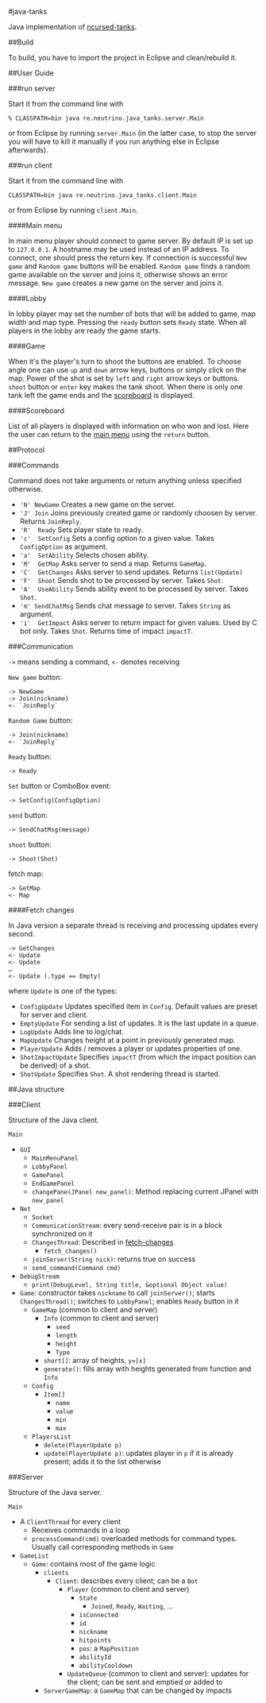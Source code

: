#java-tanks

Java implementation of [ncursed-tanks](https://github.com/AwesomePatrol/ncursed-tanks).


##Build

To build, you have to import the project in Eclipse and clean/rebuild it.

##User Guide

###run server

Start it from the command line with
```
% CLASSPATH=bin java re.neutrino.java_tanks.server.Main
```
or from Eclipse by running `server.Main` (in the latter case, to stop the server you will have to kill it manually if you run anything else in Eclipse afterwards).

###run client

Start it from the command line with
```
CLASSPATH=bin java re.neutrino.java_tanks.client.Main
```
or from Eclipse by running `client.Main`.

####Main menu

In main menu player should connect to game server. By default IP is set up to `127.0.0.1`. A hostname
may be used instead of an IP address. To connect, one should press the return key. If connection is successful
`New game` and `Random game` buttons will be enabled. `Random game` finds a random game available on
the server and joins it, otherwise shows an error message. `New game` creates a new game on the server and
joins it.

####Lobby

In lobby player may set the number of bots that will be added to game, map width and map type. Pressing
the `ready` button sets `Ready` state. When all players in the lobby are ready the game starts.

####Game

When it's the player's turn to shoot the buttons are enabled. To choose angle one can use `up` and
`down` arrow keys, buttons or simply click on the map. Power of the shot is set by `left`
and `right` arrow keys or buttons. `shoot` button or `enter` key makes the tank shoot. When there is
only one tank left the game ends and the [scoreboard](#scoreboard) is displayed.

####Scoreboard

List of all players is displayed with information on who won and lost. Here the user can return to
the [main menu](#main-menu) using the `return` button.


##Protocol

###Commands

Command does not take arguments or return anything unless specified otherwise.

* `'N' NewGame`
    Creates a new game on the server.
* `'J' Join`
    Joins previously created game or randomly choosen by server. Returns `JoinReply`.
* `'R'  Ready`
    Sets player state to ready.
* `'c'  SetConfig`
    Sets a config option to a given value. Takes `ConfigOption` as argument.
* `'a'  SetAbility`
    Selects chosen ability.
* `'M'  GetMap`
    Asks server to send a map. Returns `GameMap`.
* `'C'  GetChanges`
    Asks server to send updates. Returns `list(Update)`
* `'F'  Shoot`
    Sends shot to be processed by server. Takes `Shot`.
* `'A'  UseAbility`
    Sends ability event to be processed by server. Takes `Shot`.
* `'m' SendChatMsg`
    Sends chat message to server. Takes `String` as argument.
* `'i'  GetImpact`
    Asks server to return impact for given values. Used by C bot only. Takes `Shot`. Returns
    time of impact `impactT`.

###Communication

`->` means sending a command, `<-` denotes receiving


`New game` button:

    -> NewGame
    -> Join(nickname)
    <- `JoinReply`

`Random Game` button:

    -> Join(nickname)
    <- `JoinReply`

`Ready` button:

    -> Ready

`Set` button or ComboBox event:

    -> SetConfig(ConfigOption)

`send` button:

    -> SendChatMsg(message)

`shoot` button:

    -> Shoot(Shot)

fetch map:

    -> GetMap
    <- Map


####Fetch changes

In Java version a separate thread is receiving and processing updates every second.

    -> GetChanges
    <- Update
    <- Update
    …
    <- Update (.type == Empty)

where `Update` is one of the types:

* `ConfigUpdate`
    Updates specified item in `Config`. Default values are preset for server and client.
* `EmptyUpdate`
    For sending a list of updates. It is the last update in a queue.
* `LogUpdate`
    Adds line to log/chat.
* `MapUpdate`
    Changes height at a point in previously generated map.
* `PlayerUpdate`
    Adds / removes a player or updates properties of one.
* `ShotImpactUpdate`
    Specifies `impactT` (from which the impact position can be derived) of a shot.
* `ShotUpdate`
    Specifies `Shot`. A shot rendering thread is started.


##Java structure

###Client

Structure of the Java client.

`Main`
* `GUI`
  * `MainMenuPanel`
  * `LobbyPanel`
  * `GamePanel`
  * `EndGamePanel`
  * `changePane(JPanel new_panel)`: Method replacing current JPanel with `new_panel`
* `Net`
  * `Socket`
  * `CommunicationStream`: every send-receive pair is in a block synchronized on it
  * `ChangesThread`: Described in [fetch-changes](#fetch-changes)
    * `fetch_changes()`
  * `joinServer(String nick)`: returns true on success
  * `send_command(Command cmd)`
* `DebugStream`
  * `print(DebugLevel, String title, &optional Object value)`
* `Game`: constructor takes `nickname` to call `joinServer()`; starts `ChangesThread()`; switches to
`LobbyPanel`; enables `Ready` button in it
  * `GameMap` (common to client and server)
    * `Info` (common to client and server)
      * `seed`
      * `length`
      * `height`
      * `Type`
    * `short[]`: array of heights, `y=[x]`
    * `generate()`: fills array with heights generated from function and `Info`
  * `Config`
    * `Item[]`
      * `name`
      * `value`
      * `min`
      * `max`
  * `PlayersList`
    * `delete(PlayerUpdate p)`
    * `update(PlayerUpdate p)`: updates player in `p` if it is already present; adds it to the list otherwise

###Server

Structure of the Java server.

`Main`
* A `ClientThread` for every client
  * Receives commands in a loop
  * `processCommand(cmd)` overloaded methods for command types. Usually call corresponding methods in `Game`
* `GameList`
  * `Game`: contains most of the game logic
    * `clients`
      * `Client`: describes every client; can be a `Bot`
        * `Player` (common to client and server)
          * `State`
            * `Joined`, `Ready`, `Waiting`, ...
	      * `isConnected`
	      * `id`
	      * `nickname`
	      * `hitpoints`
	      * `pos`: a `MapPosition`
	      * `abilityId`
	      * `abilityCooldown`
        * `UpdateQueue` (common to client and server): updates for the client; can be sent and emptied or added to
    * `ServerGameMap`: a `GameMap` that can be changed by impacts
